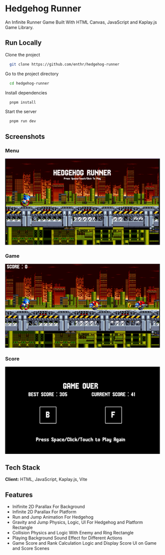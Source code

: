 # Hedgehog Runner

An Infinite Runner Game Built With HTML Canvas, JavaScript and Kaplay.js Game Library.


## Run Locally

Clone the project

```bash
  git clone https://github.com/enthr/hedgehog-runner
```

Go to the project directory

```bash
  cd hedgehog-runner
```

Install dependencies

```bash
  pnpm install
```

Start the server

```bash
  pnpm run dev
```


## Screenshots

### Menu
![Menu](/public/readme/menu.png)

### Game
![Game](/public/readme/game.png)

### Score
![Score](/public/readme/score.png)


## Tech Stack

**Client:** HTML, JavaScript, Kaplay.js, Vite


## Features

- Inifinite 2D Parallax For Background
- Infinite 2D Parallax For Platform
- Run and Jump Animation For Hedgehog
- Gravity and Jump Physics, Logic, UI For Hedgehog and Platform Rectangle
- Collision Physics and Logic With Enemy and Ring Rectangle 
- Playing Background Sound Effect for Different Actions
- Game Score and Rank Calculation Logic and Display Score UI on Game and Score Scenes

